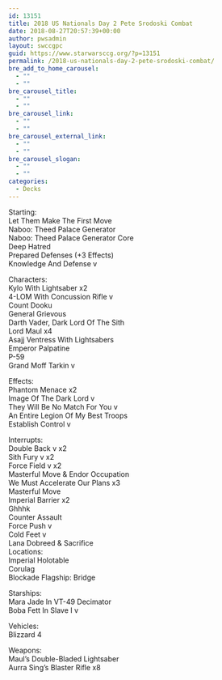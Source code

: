 ```yaml
---
id: 13151
title: 2018 US Nationals Day 2 Pete Srodoski Combat
date: 2018-08-27T20:57:39+00:00
author: pwsadmin
layout: swccgpc
guid: https://www.starwarsccg.org/?p=13151
permalink: /2018-us-nationals-day-2-pete-srodoski-combat/
bre_add_to_home_carousel:
  - ""
  - ""
bre_carousel_title:
  - ""
  - ""
bre_carousel_link:
  - ""
  - ""
bre_carousel_external_link:
  - ""
  - ""
bre_carousel_slogan:
  - ""
  - ""
categories:
  - Decks
---
```

Starting:  
Let Them Make The First Move  
Naboo: Theed Palace Generator  
Naboo: Theed Palace Generator Core  
Deep Hatred  
Prepared Defenses (+3 Effects)  
Knowledge And Defense v

Characters:  
Kylo With Lightsaber x2  
4-LOM With Concussion Rifle v  
Count Dooku  
General Grievous  
Darth Vader, Dark Lord Of The Sith  
Lord Maul x4  
Asajj Ventress With Lightsabers  
Emperor Palpatine  
P-59  
Grand Moff Tarkin v

Effects:  
Phantom Menace x2  
Image Of The Dark Lord v  
They Will Be No Match For You v  
An Entire Legion Of My Best Troops  
Establish Control v

Interrupts:  
Double Back v x2  
Sith Fury v x2  
Force Field v x2  
Masterful Move & Endor Occupation  
We Must Accelerate Our Plans x3  
Masterful Move  
Imperial Barrier x2  
Ghhhk  
Counter Assault  
Force Push v  
Cold Feet v  
Lana Dobreed & Sacrifice  
Locations:  
Imperial Holotable  
Corulag  
Blockade Flagship: Bridge

Starships:  
Mara Jade In VT-49 Decimator  
Boba Fett In Slave I v

Vehicles:  
Blizzard 4

Weapons:  
Maul’s Double-Bladed Lightsaber  
Aurra Sing’s Blaster Rifle x8